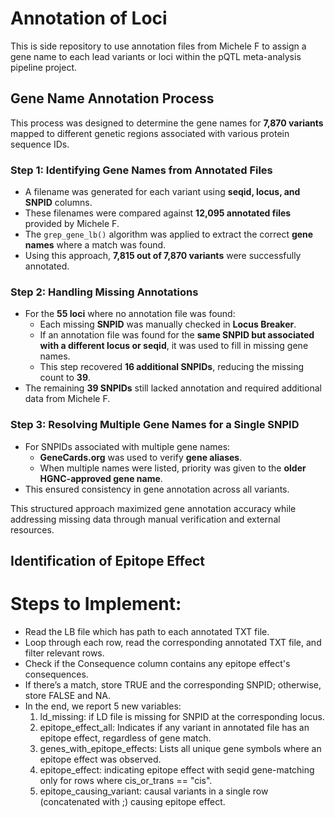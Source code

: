 # Annotation of Loci
This is side repository to use annotation files from Michele F to assign a gene name to each lead variants or loci within the pQTL meta-analysis pipeline project.

## Gene Name Annotation Process

This process was designed to determine the gene names for **7,870 variants** mapped to different genetic regions associated with various protein sequence IDs.

### Step 1: Identifying Gene Names from Annotated Files
- A filename was generated for each variant using **seqid, locus, and SNPID** columns.
- These filenames were compared against **12,095 annotated files** provided by Michele F.
- The `grep_gene_lb()` algorithm was applied to extract the correct **gene names** where a match was found.
- Using this approach, **7,815 out of 7,870 variants** were successfully annotated.

### Step 2: Handling Missing Annotations
- For the **55 loci** where no annotation file was found:
  - Each missing **SNPID** was manually checked in **Locus Breaker**.
  - If an annotation file was found for the **same SNPID but associated with a different locus or seqid**, it was used to fill in missing gene names.
  - This step recovered **16 additional SNPIDs**, reducing the missing count to **39**.
- The remaining **39 SNPIDs** still lacked annotation and required additional data from Michele F.

### Step 3: Resolving Multiple Gene Names for a Single SNPID
- For SNPIDs associated with multiple gene names:
  - **GeneCards.org** was used to verify **gene aliases**.
  - When multiple names were listed, priority was given to the **older HGNC-approved gene name**.
- This ensured consistency in gene annotation across all variants.

This structured approach maximized gene annotation accuracy while addressing missing data through manual verification and external resources.





## Identification of Epitope Effect


# Steps to Implement:
- Read the LB file which has path to each annotated TXT file.
- Loop through each row, read the corresponding annotated TXT file, and filter relevant rows.
- Check if the Consequence column contains any epitope effect's consequences.
- If there’s a match, store TRUE and the corresponding SNPID; otherwise, store FALSE and NA.
- In the end, we report 5 new variables:
  1. ld_missing: if LD file is missing for SNPID at the corresponding locus.
  2. epitope_effect_all: Indicates if any variant in annotated file has an epitope effect, regardless of gene match.
  3. genes_with_epitope_effects: Lists all unique gene symbols where an epitope effect was observed.
  4. epitope_effect: indicating epitope effect with seqid gene-matching only for rows where cis_or_trans == "cis". 
  5. epitope_causing_variant: causal variants in a single row (concatenated with ;) causing epitope effect.

